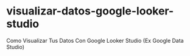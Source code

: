 # visualizar-datos-google-looker-studio
Como Visualizar Tus Datos Con Google Looker Studio (Ex Google Data Studio)
